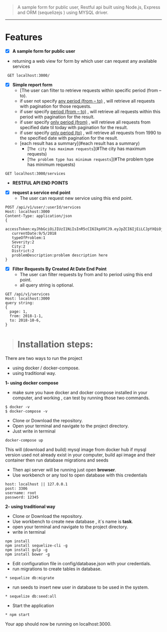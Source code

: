 > A sample form for public user, Restful api built using Node.js, Express and ORM (sequelizejs ) using MYSQL driver. 
----------


# Features
* [x] **A sample form for public user**
- returning a web view for form by which user can request any available services 
```
 GET localhost:3000/
```
* [x] **Simple report form** 
  - [The user can filter to retrieve requests within specific period (from – to).
  - if user not specify [any period (from – to)](#) , will retrieve all requests with pagination for those requests.
  - if user specify [period (from – to)](#) , will retrieve all requests within this period with pagination for the result.
  - if user specify [only period (from)](#) , will retrieve all requests from specified date til today with pagination for the result.
  - if user specify [only period (to)](#) , will retrieve all requests from 1990 to the specified date with pagination for the result.
  - [each result has a summary](#each result has a summary)
     - [`The city has maximum requests`](#The city has maximum requests)
     - [`The problem type has minimum requests`](#The problem type has minimum requests)
```
GET localhost:3000/services
```
* **RESTFUL API END POINTS**

* [x] **request a service end point**  
  - The user can request new service using this end point.
```
POST /api/v1/user/:userId/services
Host: localhost:3000
Content-Type: application/json
{
   accessToken:eyJhbGciOiJIUzI1NiIsInR5cCI6IkpXVCJ9.eyJpZCI6IjEiLCJpYXQiOjE1MzYxODEzNDUsImV4cCI6MTUzNjE4MTQwNX0.feLdqquEThoX9PkUY9nRuHYpZ3BFTtcZ6JgestyZCeE
   currentDate:9/5/2018
   typeOfProblem:1
   Severity:2
   City:2
   District:2
   problemDescription:problem description here
}
```
* [x] **Filter Requests By Created At Date End Point** 
  -  The user can filter requests by from and to period using this end point.
  - all query string is optional. 
```
GET /api/v1/services
Host: localhost:3000
query string:
{
  page: 1,
  from: 2018-1-1,
  to: 2018-10-6,
}
```

> # Installation steps:
There are two ways to run the project
- using docker / docker-compose.
- using traditional way.

**1- using docker compose**
* make sure you have docker and docker compose installed in your computer, and working , can test by running those two commands.
```
$ docker -v
$ docker-compose -v
``` 
* Clone or Download the repository.
* Open your terminal and navigate to the project directory.
* Just write in terminal
```
docker-compose up
```
This will (download and build) mysql image from docker hub if mysql version used not already exist in your computer, build api image and their container then run database migrations and seeds

* Then api server will be running just open **browser**.
* Use workbench or any tool to open database  with this credentials

```
host: localhost || 127.0.0.1
post: 3306
username: root
password: 12345
```


**2- using traditional way**
* Clone or Download the repository.
* Use workbench to create new database , it`s name is **task**.
* open your terminal and navigate to the project directory.
* write in terminal
```
npm install
npm install sequelize-cli -g
npm install gulp -g
npm install bower -g
```
* Edit configuration file in config/database.json with your credentials.
* run migrations to create tables in database.
```
* sequelize db:migrate
```
* run seeds to insert new user in database to be used in the system.
```
* sequelize db:seed:all
```
* Start the application
```
* npm start
```
Your app should now be running on localhost:3000.